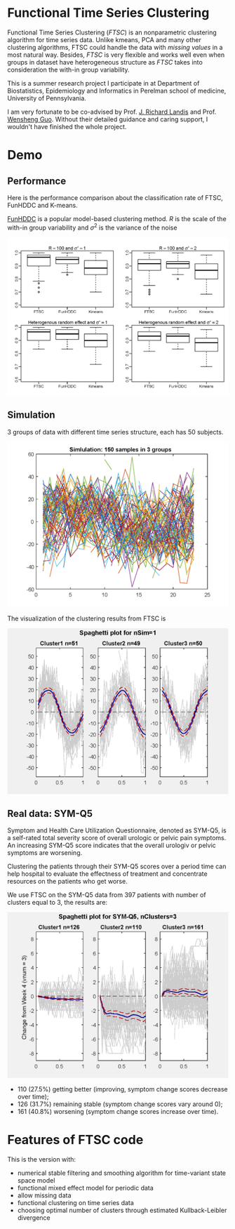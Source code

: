 # Functional Time Series Clustering

Functional Time Series Clustering (*FTSC*) is an nonparametric clustering algorithm for time series data.
Unlike kmeans, PCA and many other clustering algorithms, FTSC could handle the data with *missing values* in a most natural way.
Besides,  *FTSC* is very flexible and works well even when groups in dataset have heterogeneous structure as *FTSC* takes into consideration the with-in group variability.

This is a summer research project I participate in at Department of Biostatistics, Epidemiology and Informatics in Perelman school of medicine, University of Pennsylvania.

I am very fortunate to be co-advised by Prof. [J. Richard Landis](https://scholar.google.com/citations?user=WDSnxagAAAAJ&hl=en) and Prof. [Wensheng Guo](https://scholar.google.com/citations?user=WYCrBGUAAAAJ&hl=en).
Without their detailed guidance and caring support, I wouldn't have finished the whole project.

# Demo

## Performance

Here is the performance comparison about the classification rate of FTSC, FunHDDC and K-means.

[FunHDDC](https://cran.r-project.org/web/packages/funHDDC/index.html) is a popular model-based clustering method.
$R$ is the scale of the with-in group variability and $\sigma^2$ is the variance of the noise

![Figure 1 Classification rate boxplot](https://github.com/jasonyee/FTSC/blob/master/demo/simulation/Heter_panel_crate.png)

## Simulation

3 groups of data with different time series structure, each has 50 subjects.

![Figure 2 Simulated data (sin curves)](https://github.com/jasonyee/FTSC/blob/master/demo/simulation/spaghetti_Keq1.png)

The visualization of the clustering results from FTSC is

![Figure 3 FTSC Recovery plot for simulated data](https://github.com/jasonyee/FTSC/blob/master/demo/simulation/Spaghetti.png)


## Real data: SYM-Q5

Symptom and Health Care Utilization Questionnaire, denoted as SYM-Q5, is a self-rated
total severity score of overall urologic or pelvic pain symptoms.
An increasing SYM-Q5 score indicates that the overall urologiv or pelvic symptoms are worsening.

Clustering the patients through their SYM-Q5 scores over a period time can help hospital to evaluate the effectness of treatment and concentrate resources on the patients who get worse.

We use FTSC on the SYM-Q5 data from 397 patients with number of clusters equal to 3, the results are:

![Figure 5 FTSC for SYM-Q5 data](https://github.com/jasonyee/FTSC/blob/master/demo/symq5/spaghetti.jpg)

*  110 (27.5%) getting better (improving, symptom change scores decrease over time); 
*  126 (31.7%) remaining stable (symptom change scores vary around 0); 
*  161 (40.8%) worsening (symptom change scores increase over time).

# Features of FTSC code

This is the version with:

*  numerical stable filtering and smoothing algorithm for time-variant state space model
*  functional mixed effect model for periodic data
*  allow missing data
*  functional clustering on time series data
*  choosing optimal number of clusters through estimated Kullback-Leibler divergence